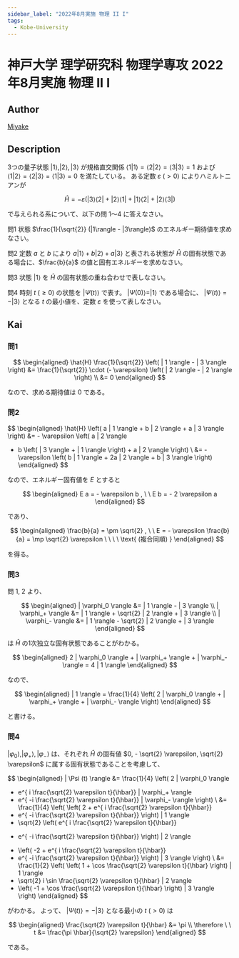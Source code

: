 ```yaml
---
sidebar_label: "2022年8月実施 物理 II I"
tags:
  - Kobe-University
---
```

# 神戸大学 理学研究科 物理学専攻 2022年8月実施 物理 II I

## **Author**
[Miyake](https://miyake.github.io/exams/index.html)

## **Description**
3つの量子状態 $|1\rangle, |2\rangle, |3\rangle$ が規格直交関係 $\langle1|1\rangle = \langle2|2\rangle = \langle3|3\rangle = 1$ および $\langle1|2\rangle = \langle2|3\rangle = \langle1|3\rangle = 0$ を満たしている。
ある定数 $\varepsilon\ (> 0)$ によりハミルトニアンが

$$ 
\hat{H} = -\varepsilon \left( |3\rangle\langle 2| + |2 \rangle \langle 1| + |1 \rangle \langle 2| + |2\rangle\langle 3| \right) 
$$

で与えられる系について、以下の問 1～4 に答えなさい。

問1 状態 $\frac{1}{\sqrt{2}} (|1\rangle - |3\rangle)$ のエネルギー期待値を求めなさい。

問2 定数 $a$ と $b$ により $a|1\rangle + b|2\rangle + a|3\rangle$ と表される状態が $\hat{H}$ の固有状態である場合に、$\frac{b}{a}$ の値と固有エネルギーを求めなさい。

問3 状態 $|1\rangle$ を $\hat{H}$ の固有状態の重ね合わせで表しなさい。

問4 時刻 $t\ (\geq 0)$ の状態を $|\Psi(t)\rangle$ で表す。 $|\Psi(0)\rangle = |1\rangle$ である場合に、 $|\Psi(t)\rangle = -|3\rangle$ となる $t$ の最小値を、定数 $\varepsilon$ を使って表しなさい。

## **Kai**
### 問1

$$
  \begin{aligned}
  \hat{H} \frac{1}{\sqrt{2}} \left( | 1 \rangle - | 3 \rangle \right)
  &= \frac{1}{\sqrt{2}} \cdot (- \varepsilon)
  \left( | 2 \rangle - | 2 \rangle \right)
  \\
  &= 0
  \end{aligned}
$$

なので、求める期待値は $0$ である。

### 問2

$$
  \begin{aligned}
  \hat{H} \left( a | 1 \rangle + b | 2 \rangle + a | 3 \rangle \right)
  &= - \varepsilon \left( a | 2 \rangle
  + b \left( | 3 \rangle + | 1 \rangle \right) + a | 2 \rangle \right)
  \\
  &= - \varepsilon \left( b | 1 \rangle + 2a | 2 \rangle + b | 3 \rangle \right)
  \end{aligned}
$$

なので、エネルギー固有値を $E$ とすると

$$
  \begin{aligned}
  E a = - \varepsilon b
  , \ \ 
  E b = - 2 \varepsilon a
  \end{aligned}
$$

であり、

$$
  \begin{aligned}
  \frac{b}{a} = \pm \sqrt{2}
  , \ \ 
  E = - \varepsilon \frac{b}{a} = \mp \sqrt{2} \varepsilon
  \ \ \ \ \text{ (複合同順) }
  \end{aligned}
$$

を得る。

### 問3
問 1, 2 より、

$$
  \begin{aligned}
  | \varphi_0 \rangle &= | 1 \rangle - | 3 \rangle
  \\
  | \varphi_+ \rangle &= | 1 \rangle + \sqrt{2} | 2 \rangle + | 3 \rangle
  \\
  | \varphi_- \rangle &= | 1 \rangle - \sqrt{2} | 2 \rangle + | 3 \rangle
  \end{aligned}
$$

は $\hat{H}$ の1次独立な固有状態であることがわかる。

$$
  \begin{aligned}
  2 | \varphi_0 \rangle + | \varphi_+ \rangle + | \varphi_- \rangle
  = 4 | 1 \rangle
  \end{aligned}
$$

なので、

$$
  \begin{aligned}
  | 1 \rangle
  = \frac{1}{4} \left(
  2 | \varphi_0 \rangle + | \varphi_+ \rangle + | \varphi_- \rangle \right)
  \end{aligned}
$$

と書ける。

### 問4
$| \varphi_0 \rangle,
| \varphi_+ \rangle,
| \varphi_- \rangle$ は、それぞれ $\hat{H}$ の固有値
$0, - \sqrt{2} \varepsilon, \sqrt{2} \varepsilon$
に属する固有状態であることを考慮して、

$$
  \begin{aligned}
  | \Psi (t) \rangle
  &= \frac{1}{4} \left( 2 | \varphi_0 \rangle
  + e^{ i \frac{\sqrt{2} \varepsilon t}{\hbar}}
  | \varphi_+ \rangle
  + e^{ -i \frac{\sqrt{2} \varepsilon t}{\hbar}}
  | \varphi_- \rangle \right)
  \\
  &= \frac{1}{4} \left(
  \left( 2 + e^{ i \frac{\sqrt{2} \varepsilon t}{\hbar}}
  + e^{ -i \frac{\sqrt{2} \varepsilon t}{\hbar}} \right)
  | 1 \rangle
  + \sqrt{2} \left( e^{ i \frac{\sqrt{2} \varepsilon t}{\hbar}}
  - e^{ -i \frac{\sqrt{2} \varepsilon t}{\hbar}} \right)
  | 2 \rangle
  + \left( -2 + e^{ i \frac{\sqrt{2} \varepsilon t}{\hbar}}
  + e^{ -i \frac{\sqrt{2} \varepsilon t}{\hbar}} \right)
  | 3 \rangle
  \right)
  \\
  &= \frac{1}{2} \left(
  \left( 1 + \cos \frac{\sqrt{2} \varepsilon t}{\hbar} \right)
  | 1 \rangle
  + \sqrt{2} i \sin \frac{\sqrt{2} \varepsilon t}{\hbar} | 2 \rangle
  + \left( -1 + \cos \frac{\sqrt{2} \varepsilon t}{\hbar} \right)
  | 3 \rangle
  \right)
  \end{aligned}
$$

がわかる。
よって、 $| \Psi(t) \rangle = - | 3 \rangle$ となる最小の $t \ ( \gt 0)$ は

$$
  \begin{aligned}
  \frac{\sqrt{2} \varepsilon t}{\hbar} &= \pi
  \\
  \therefore \ \ 
  t &= \frac{\pi \hbar}{\sqrt{2} \varepsilon}
  \end{aligned}
$$

である。